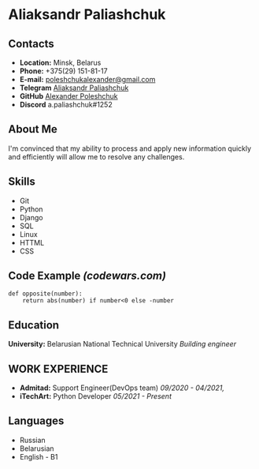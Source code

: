 # Aliaksandr Paliashchuk
## Contacts
* **Location:** Minsk, Belarus
* **Phone:** +375(29) 151-81-17
* **E-mail:** poleshchukalexander@gmail.com
* **Telegram** [Aliaksandr Paliashchuk](https://t.me/field_of_pikes)
* **GitHub** [Alexander Poleshchuk](https://github.com/AlexanderPoleshchuk)
* **Discord** a.paliashchuk#1252
## About Me
I'm convinced that my ability to process and apply new information quickly and efficiently will allow me to resolve any challenges.
## Skills
* Git
* Python
* Django
* SQL
* Linux
* HTTML
* CSS

## Code Example *(codewars.com)*
```
def opposite(number):
    return abs(number) if number<0 else -number
```
## Education
**University:** Belarusian National Technical University *Building engineer*

## WORK EXPERIENCE
* **Admitad:** Support Engineer(DevOps team) *09/2020 - 04/2021,*
* **iTechArt:** Python Developer *05/2021 - Present*

## Languages
* Russian
* Belarusian
* English - B1
